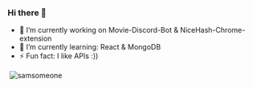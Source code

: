 ### Hi there 👋
- 🔭 I’m currently working on Movie-Discord-Bot & NiceHash-Chrome-extension
- 🌱 I’m currently learning: React & MongoDB
- ⚡ Fun fact: I like APIs :))
<p>&nbsp;<img align="center"
        src="https://github-readme-stats.vercel.app/api?username=samsomeone&show_icons=true&locale=en"
        alt="samsomeone" /></p>
<!--
**SamSomeone/SamSomeone** is a ✨ _special_ ✨ repository because its `README.md` (this file) appears on your GitHub profile.

Here are some ideas to get you started:

- 🔭 I’m currently working on ...
- 🌱 I’m currently learning ...
- 👯 I’m looking to collaborate on ...
- 🤔 I’m looking for help with ...
- 💬 Ask me about ...
- 📫 How to reach me: ...
- 😄 Pronouns: ...
- ⚡ Fun fact: ...
-->
